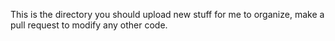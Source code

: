 This is the directory you should upload new stuff for me to organize, make a pull request to modify any other code.
